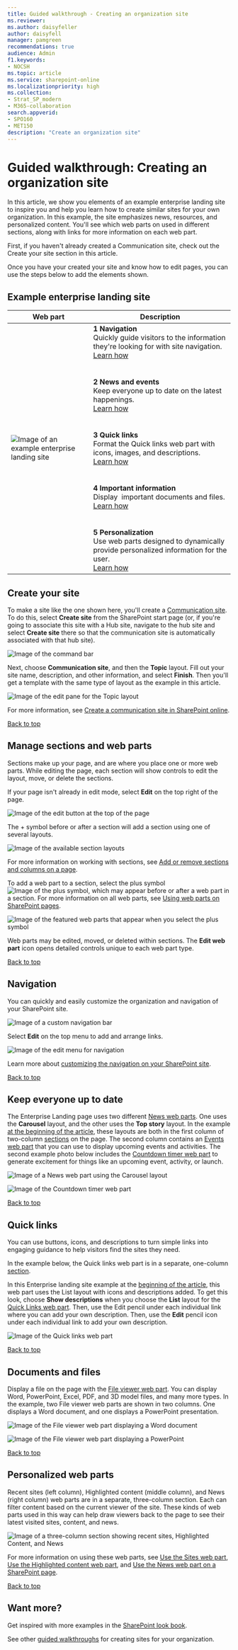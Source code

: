 ```yaml
---
title: Guided walkthrough - Creating an organization site
ms.reviewer: 
ms.author: daisyfeller
author: daisyfell
manager: pamgreen
recommendations: true
audience: Admin
f1.keywords:
- NOCSH
ms.topic: article
ms.service: sharepoint-online
ms.localizationpriority: high
ms.collection:  
- Strat_SP_modern
- M365-collaboration
search.appverid:
- SPO160
- MET150
description: "Create an organization site"
---
```


# Guided walkthrough: Creating an organization site

In this article, we show you elements of an example enterprise landing site to inspire you and help you learn how to create similar sites for your own organization. In this example, the site emphasizes news, resources, and personalized content. You'll see which web parts on used in different sections, along with links for more information on each web part.

First, if you haven't already created a Communication site, check out the Create your site section in this article.

Once you have your created your site and know how to edit pages, you can use the steps below to add the elements shown.

## Example enterprise landing site

|Web part|Description|
|----------|------------|
|![Image of an example enterprise landing site](media/gw-org/gw-org-long.png)|**1 Navigation** <br> Quickly guide visitors to the information they're looking for with site navigation. <br> [Learn how](#navigation) <br> <br> <br> **2 News and events** <br> Keep everyone up to date on the latest happenings. <br> [Learn how](#keep-everyone-up-to-date) <br> <br> <br> **3 Quick links** <br> Format the Quick links web part with icons, images, and descriptions. <br> [Learn how](#quick-links) <br> <br> <br> **4 Important information** <br> Display  important documents and files. <br> [Learn how](#documents-and-files) <br> <br> <br> **5 Personalization** <br> Use web parts designed to dynamically provide personalized information for the user. <br> [Learn how](#personalized-web-parts)|

## Create your site

To make a site like the one shown here, you'll create a [Communication site](https://support.microsoft.com/office/use-the-sharepoint-topic-showcase-and-blank-communication-site-templates-94a33429-e580-45c3-a090-5512a8070732?storagetype=live). To do this, select **Create site** from the SharePoint start page (or, if you're going to associate this site with a Hub site, navigate to the hub site and select **Create site** there so that the communication site is automatically associated with that hub site).

![Image of the command bar](media/gw-leadership/gw-2.png)

Next, choose **Communication site**, and then the **Topic** layout. Fill out your site name, description, and other information, and select **Finish**. Then you'll get a template with the same type of layout as the example in this article.

![Image of the edit pane for the Topic layout](media/gw-org/org-3.jpg)

For more information, see [Create a communication site in SharePoint online](https://support.microsoft.com/office/create-a-communication-site-in-sharepoint-7fb44b20-a72f-4d2c-9173-fc8f59ba50eb).

[Back to top](#example-enterprise-landing-site)

## Manage sections and web parts

Sections make up your page, and are where you place one or more web parts. While editing the page, each section will show controls to edit the layout, move, or delete the sections.

If your page isn't already in edit mode, select **Edit** on the top right of the page.

![Image of the edit button at the top of the page](media/gw-leadership/gw-9.png)

The + symbol before or after a section will add a section using one of several layouts.

![Image of the available section layouts](media/gw-team/gw-team-2.png)

For more information on working with sections, see [Add or remove sections and columns on a page](https://support.microsoft.com/office/add-sections-and-columns-on-a-sharepoint-modern-page-fc491eb4-f733-4825-8fe2-e1ed80bd0899).

To add a web part to a section, select the plus symbol ![Image of the plus symbol](media/gw-leadership/gw-plus.png), which may appear before or after a web part in a section. For more information on all web parts, see [Using web parts on SharePoint pages](https://support.microsoft.com/office/using-web-parts-on-sharepoint-pages-336e8e92-3e2d-4298-ae01-d404bbe751e0).

![Image of the featured web parts that appear when you select the plus symbol](media/gw-leadership/gw-11.png)

Web parts may be edited, moved, or deleted within sections. The **Edit web part** icon opens detailed controls unique to each web part type.

[Back to top](#example-enterprise-landing-site)

## Navigation

You can quickly and easily customize the organization and navigation of your SharePoint site.

![Image of a custom navigation bar](media/gw-org/org-4.png)

Select **Edit** on the top menu to add and arrange links.

![Image of the edit menu for navigation](media/gw-org/org-5.png)

Learn more about [customizing the navigation on your SharePoint site](https://support.microsoft.com/office/customize-the-navigation-on-your-sharepoint-site-3cd61ae7-a9ed-4e1e-bf6d-4655f0bf25ca).

[Back to top](#example-enterprise-landing-site)

## Keep everyone up to date

The Enterprise Landing page uses two different [News web parts](https://support.microsoft.com/office/use-the-news-web-part-on-a-sharepoint-page-c2dcee50-f5d7-434b-8cb9-a7feefd9f165). One uses the **Carousel** layout, and the other uses the **Top story** layout. In the example [at the beginning of the article](#example-enterprise-landing-site), these layouts are both in the first column of two-column [sections](https://support.microsoft.com/office/guided-walkthrough-creating-an-organization-site-9c1842c3-543e-4891-85d3-0eaf680e242d?storagetype=live#bkmk_sectionswebparts) on the page. The second column contains an [Events web part](https://support.microsoft.com/office/use-the-events-web-part-5fe4da93-5fa9-4695-b1ee-b0ae4c981909) that you can use to display upcoming events and activities. The second example photo below includes the [Countdown timer web part](https://support.microsoft.com/office/use-the-countdown-timer-web-part-a13ffef8-0bf1-409e-be23-98af1d1736e7) to generate excitement for things like an upcoming event, activity, or launch.

![Image of a News web part using the Carousel layout](media/gw-org/org-10.png)

![Image of the Countdown timer web part](media/gw-org/org-11.png)

[Back to top](#example-enterprise-landing-site)

## Quick links

You can use buttons, icons, and descriptions to turn simple links into engaging guidance to help visitors find the sites they need.

In the example below, the Quick links web part is in a separate, one-column [section](https://support.microsoft.com/office/guided-walkthrough-creating-an-organization-site-9c1842c3-543e-4891-85d3-0eaf680e242d?storagetype=live#bkmk_sectionswebparts).

In this Enterprise landing site example at the [beginning of the article](#example-enterprise-landing-site), this web part uses the List layout with icons and descriptions added. To get this look, choose **Show descriptions** when you choose the **List** layout for the [Quick Links web part](https://support.microsoft.com/office/use-the-quick-links-web-part-e1df7561-209d-4362-96d4-469f85ab2a82). Then, use the Edit pencil under each individual link where you can add your own description. Then, use the **Edit** pencil icon under each individual link to add your own description.

![Image of the Quick links web part](media/gw-org/org-12.png)

[Back to top](#example-enterprise-landing-site)

## Documents and files

Display a file on the page with the [File viewer web part](https://support.microsoft.com/office/use-the-file-viewer-web-part-e53a9602-e7b3-4fff-9126-de2f18d1900c). You can display Word, PowerPoint, Excel, PDF, and 3D model files, and many more types. In the example, two File viewer web parts are shown in two columns. One displays a Word document, and one displays a PowerPoint presentation.

![Image of the File viewer web part displaying a Word document](media/gw-org/org-14.png)

![Image of the File viewer web part displaying a PowerPoint](media/gw-org/org-15.png)

[Back to top](#example-enterprise-landing-site)

## Personalized web parts

Recent sites (left column), Highlighted content (middle column), and News (right column) web parts are in a separate, three-column section. Each can filter content based on the current viewer of the site. These kinds of web parts used in this way can help draw viewers back to the page to see their latest visited sites, content, and news.

![Image of a three-column section showing recent sites, Highlighted Content, and News](media/gw-org/org-13.png)

For more information on using these web parts, see [Use the Sites web part](https://support.microsoft.com/office/use-the-sites-web-part-93cbd17b-0bf8-4355-9f32-cc90e0443e6d), [Use the Highlighted content web part](https://support.microsoft.com/office/use-the-highlighted-content-web-part-e34199b0-ff1a-47fb-8f4d-dbcaed329efd), and [Use the News web part on a SharePoint page](https://support.microsoft.com/office/use-the-news-web-part-on-a-sharepoint-page-c2dcee50-f5d7-434b-8cb9-a7feefd9f165).

[Back to top](#example-enterprise-landing-site)

## Want more?

Get inspired with more examples in the [SharePoint look book](https://sharepointlookbook.azurewebsites.net/).

See other [guided walkthroughs](https://support.microsoft.com/office/guided-walkthroughs-creating-sites-for-your-organization-7cc52ac9-394e-417e-85fe-33070e0cd13c?ui=en-us&rs=en-us&ad=us) for creating sites for your organization.
